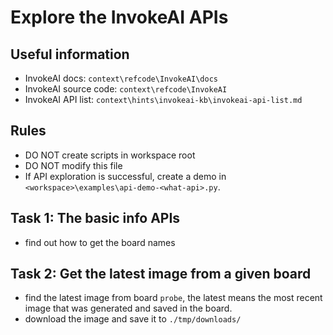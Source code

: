 # Explore the InvokeAI APIs

## Useful information

- InvokeAI docs: `context\refcode\InvokeAI\docs`
- InvokeAI source code: `context\refcode\InvokeAI`
- InvokeAI API list: `context\hints\invokeai-kb\invokeai-api-list.md`

## Rules

- DO NOT create scripts in workspace root
- DO NOT modify this file
- If API exploration is successful, create a demo in `<workspace>\examples\api-demo-<what-api>.py`.

## Task 1: The basic info APIs

- find out how to get the board names

## Task 2: Get the latest image from a given board

- find the latest image from board `probe`, the latest means the most recent image that was generated and saved in the board.
- download the image and save it to `./tmp/downloads/`

